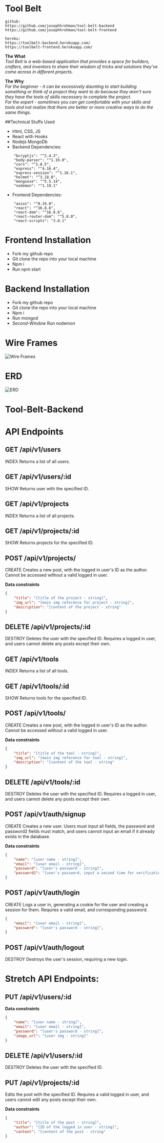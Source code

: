 # Tool Belt
```
github:
https://github.com/josephhrohman/tool-belt-backend
https://github.com/josephhrohman/tool-belt-frontend

heroku:
https://toolbelt-backend.herokuapp.com/
https://toolbelt-frontend.herokuapp.com/

```

**The What**
<br/>
*Tool Belt is a web-based application that provides a space for builders, crafters, and inventors to share their
wisdom of tricks and solutions they've come across in different projects.*

**The Why**
<br/>
*For the beginner - it can be excessively daunting to start building something or think of a project they want to do 
because they aren't sure they have the tools of skills necessary to complete the project. 
<br/>
For the expert - sometimes you can get comfortable with your skills and tools and not realize that there are better or
more creative ways to do the same things.*

##Technical Stuffs Used
- Html, CSS, JS
- React with Hooks
- Nodejs MongoDb
- Backend Dependencies:
```
    "bcryptjs": "^2.4.3",
    "body-parser": "^1.19.0",
    "cors": "^2.8.5",
    "express": "^4.16.4",
    "express-session": "^1.16.1",
    "helmet": "^3.18.0",
    "mongoose": "^5.5.14",
    "nodemon": "^1.19.1"
```
- Frontend Dependencies:
```
    "axios": "^0.19.0",
    "react": "^16.8.6",
    "react-dom": "^16.8.6",
    "react-router-dom": "^5.0.0",
    "react-scripts": "3.0.1"
```

# Frontend Installation
- Fork my github repo
- Git clone the repo into your local machine
- Npm i
- Run npm start

# Backend Installation
- Fork my github repo
- Git clone the repo into your local machine
- Npm i
- Run mongod
- *Second-Window* Run nodemon

# Wire Frames
![Wire Frames](imgs/WireFrames.png)

# ERD
![ERD](imgs/ERD.png)



# Tool-Belt-Backend

# API Endpoints

<!-- Users -->
## GET /api/v1/users

INDEX
Returns a list of all users.

## GET /api/v1/users/:id

SHOW
Returns user with the specified ID.

<!-- Projects -->
## GET /api/v1/projects

INDEX
Returns a list of all projects.

## GET /api/v1/projects/:id

SHOW
Returns projects for the specified ID.

## POST /api/v1/projects/

CREATE
Creates a new post, with the logged in user's ID as the author. Cannot be accessed without a valid logged in user.

**Data constraints**
```json
{
    "title": "[title of the project - string]",
    "img_url": "[main img reference for project - string]",
    "description": "[content of the project - string"
}
```

## DELETE /api/v1/projects/:id

DESTROY
Deletes the user with the specified ID. Requires a logged in user, and users cannot delete any posts except their own.

<!-- Tools -->
## GET /api/v1/tools

INDEX
Returns a list of all tools.

## GET /api/v1/tools/:id

SHOW
Returns tools for the specified ID.

## POST /api/v1/tools/

CREATE
Creates a new post, with the logged in user's ID as the author. Cannot be accessed without a valid logged in user.

**Data constraints**
```json
{
    "title": "[title of the tool - string]",
    "img_url": "[main img reference for tool - string]",
    "description": "[content of the tool - string"
}
```

## DELETE /api/v1/tools/:id

DESTROY
Deletes the user with the specified ID. Requires a logged in user, and users cannot delete any posts except their own.

<!-- Auth -->
## POST /api/v1/auth/signup

CREATE
Creates a new user. Users must input all fields, the password and password2 fields must match, and users cannot input an email if it already exists in the database.

**Data constraints**

```json
{
    "name": "[user name - string]",
    "email": "[user email - string]",
    "password": "[user's password - string]",
    "password2": "[user's password, input a second time for verification - string]"
}
```

## POST /api/v1/auth/login

CREATE
Logs a user in, generating a cookie for the user and creating a session for them. Requires a valid email, and corresponding password.

```json
{
    "email": "[user email - string]",
    "password": "[user's password - string]",
}
```

## POST /api/v1/auth/logout

DESTROY
Destroys the user's session, requiring a new login.


# Stretch API Endpoints:

<!-- Users -->
## PUT /api/v1/users/:id

**Data constraints**
```json
{
    "name": "[user name - string]",
    "email": "[user email - string]",
    "password": "[user's password - string]",
    "image_url": "[user img - string]"
}
```

## DELETE /api/v1/users/:id

DESTROY
Deletes the user with the specified ID.

<!-- Projects -->
## PUT /api/v1/projects/:id

Edits the post with the specified ID. Requires a valid logged in user, and users cannot edit any posts except their own.

**Data constraints**
```json
{
    "title": "[title of the post - string]",
    "author": "[ID of the logged in user - string]",
    "content": "[content of the post - string"
}
```
